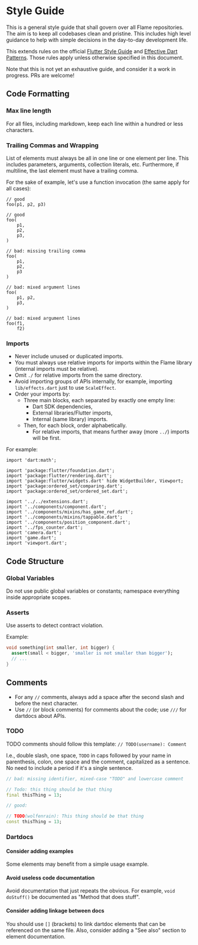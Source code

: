 # Style Guide

This is a general style guide that shall govern over all Flame repositories. The aim is to keep
all codebases clean and pristine. This includes high level guidance to help with simple decisions
in the day-to-day development life.

This extends rules on the official [Flutter Style
Guide](https://github.com/flutter/flutter/wiki/Style-guide-for-Flutter-repo) and [Effective Dart
Patterns](https://dart.dev/guides/language/effective-dart). Those rules apply unless otherwise
specified in this document.

Note that this is not yet an exhaustive guide, and consider it a work in progress. PRs are welcome!

## Code Formatting

### Max line length

For all files, including markdown, keep each line within a hundred or less characters.

### Trailing Commas and Wrapping

List of elements must always be all in one line or one element per line. This includes parameters,
arguments, collection literals, etc. Furthermore, if multiline, the last element must have a
trailing comma.

For the sake of example, let's use a function invocation (the same apply for all cases):

```
// good
foo(p1, p2, p3)

// good
foo(
    p1,
    p2,
    p3,
)

// bad: missing trailing comma
foo(
    p1,
    p2,
    p3
)

// bad: mixed argument lines
foo(
    p1, p2,
    p3,
)

// bad: mixed argument lines
foo(f1,
    f2)
```

### Imports

* Never include unused or duplicated imports.
* You must always use relative imports for imports within the Flame library (internal imports must
  be relative).
* Omit `./` for relative imports from the same directory.
* Avoid importing groups of APIs internally, for example, importing `lib/effects.dart` just to use
  `ScaleEffect`.
* Order your imports by:
  * Three main blocks, each separated by exactly one empty line:
    * Dart SDK dependencies,
    * External libraries/Flutter imports,
    * Internal (same library) imports.
  * Then, for each block, order alphabetically.
    * For relative imports, that means further away (more `../`) imports will be first.

For example:

```
import 'dart:math';

import 'package:flutter/foundation.dart';
import 'package:flutter/rendering.dart';
import 'package:flutter/widgets.dart' hide WidgetBuilder, Viewport;
import 'package:ordered_set/comparing.dart';
import 'package:ordered_set/ordered_set.dart';

import '../../extensions.dart';
import '../components/component.dart';
import '../components/mixins/has_game_ref.dart';
import '../components/mixins/tappable.dart';
import '../components/position_component.dart';
import '../fps_counter.dart';
import 'camera.dart';
import 'game.dart';
import 'viewport.dart';
```

## Code Structure
### Global Variables

Do not use public global variables or constants; namespace everything inside appropriate scopes.

### Asserts

Use asserts to detect contract violation.

Example:

````dart
void something(int smaller, int bigger) {
  assert(small < bigger, 'smaller is not smaller than bigger');
  // ...
}
````

## Comments

* For any `//` comments, always add a space after the second slash and before the next character.
* Use `//` (or block comments) for comments about the code; use `///` for dartdocs about APIs.

### TODO

TODO comments should follow this template: `// TODO(username): Comment`

I.e., double slash, one space, `TODO` in caps followed by your name in parenthesis, colon, one space
and the comment, capitalized as a sentence. No need to include a period if it's a single sentence.

```dart
// bad: missing identifier, mixed-case "TODO" and lowercase comment

// Todo: this thing should be that thing
final thisThing = 13;

// good:

// TODO(wolfenrain): This thing should be that thing
const thisThing = 13;
```


### Dartdocs

#### Consider adding examples

Some elements may benefit from a simple usage example.

#### Avoid useless code documentation

Avoid documentation that just repeats the obvious. For example, `void doStuff()` be documented as
"Method that does stuff".

#### Consider adding linkage between docs

You should use `[]` (brackets) to link dartdoc elements that can be referenced on the same file.
Also, consider adding a "See also" section to element documentation.
